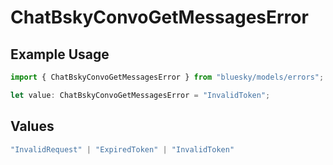 # ChatBskyConvoGetMessagesError

## Example Usage

```typescript
import { ChatBskyConvoGetMessagesError } from "bluesky/models/errors";

let value: ChatBskyConvoGetMessagesError = "InvalidToken";
```

## Values

```typescript
"InvalidRequest" | "ExpiredToken" | "InvalidToken"
```